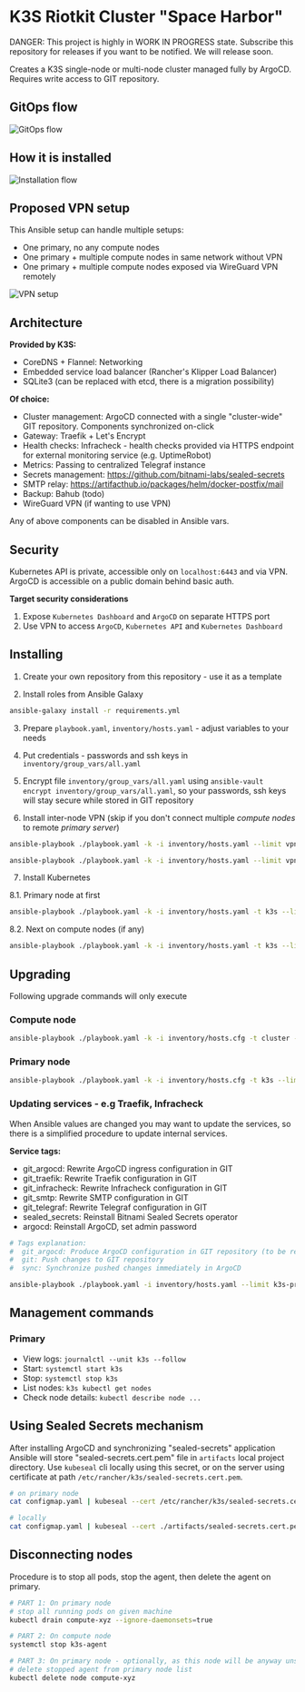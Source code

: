 K3S Riotkit Cluster "Space Harbor"
==================================

DANGER: This project is highly in WORK IN PROGRESS state. Subscribe this repository for releases if you want to be notified. We will release soon.

Creates a K3S single-node or multi-node cluster managed fully by ArgoCD.
Requires write access to GIT repository.

GitOps flow
-----------

![GitOps flow](./docs/git-flow.png)

How it is installed
-------------------

![Installation flow](./docs/ansible-steps.svg)

Proposed VPN setup
------------------

This Ansible setup can handle multiple setups:
- One primary, no any compute nodes
- One primary + multiple compute nodes in same network without VPN
- One primary + multiple compute nodes exposed via WireGuard VPN remotely

![VPN setup](./docs/nodes.svg)

Architecture
------------

**Provided by K3S:**
- CoreDNS + Flannel: Networking
- Embedded service load balancer (Rancher's Klipper Load Balancer)
- SQLite3 (can be replaced with etcd, there is a migration possibility)

**Of choice:**
- Cluster management: ArgoCD connected with a single "cluster-wide" GIT repository. Components synchronized on-click
- Gateway: Traefik + Let's Encrypt
- Health checks: Infracheck - health checks provided via HTTPS endpoint for external monitoring service (e.g. UptimeRobot)
- Metrics: Passing to centralized Telegraf instance
- Secrets management: https://github.com/bitnami-labs/sealed-secrets
- SMTP relay: https://artifacthub.io/packages/helm/docker-postfix/mail
- Backup: Bahub (todo)
- WireGuard VPN (if wanting to use VPN)

Any of above components can be disabled in Ansible vars.

Security
--------

Kubernetes API is private, accessible only on `localhost:6443` and via VPN. ArgoCD is accessible on a public domain behind basic auth.

**Target security considerations**

1. Expose `Kubernetes Dashboard` and `ArgoCD` on separate HTTPS port
2. Use VPN to access `ArgoCD`, `Kubernetes API` and `Kubernetes Dashboard`

Installing 
----------

1. Create your own repository from this repository - use it as a template

2. Install roles from Ansible Galaxy

```bash
ansible-galaxy install -r requirements.yml
```

3. Prepare `playbook.yaml`, `inventory/hosts.yaml` - adjust variables to your needs

4. Put credentials - passwords and ssh keys in `inventory/group_vars/all.yaml`

5. Encrypt file `inventory/group_vars/all.yaml` using `ansible-vault encrypt inventory/group_vars/all.yaml`, so your passwords, ssh keys will stay secure while stored in GIT repository

6. Install inter-node VPN (skip if you don't connect multiple _compute nodes_ to remote _primary server_)

```bash
ansible-playbook ./playbook.yaml -k -i inventory/hosts.yaml --limit vpn
```

```bash
ansible-playbook ./playbook.yaml -k -i inventory/hosts.yaml --limit vpn-administrative
```

7. Install Kubernetes

8.1. Primary node at first

```bash
ansible-playbook ./playbook.yaml -k -i inventory/hosts.yaml -t k3s --limit k3s-primary
```

8.2. Next on compute nodes (if any)

```bash
ansible-playbook ./playbook.yaml -k -i inventory/hosts.yaml -t k3s --limit k3s-node
```


Upgrading
---------

Following upgrade commands will only execute 

### Compute node

```bash
ansible-playbook ./playbook.yaml -k -i inventory/hosts.cfg -t cluster --limit k3s-node -e force_k3s_upgrade=true
```

### Primary node

```bash
ansible-playbook ./playbook.yaml -k -i inventory/hosts.cfg -t k3s --limit k3s-primary -e force_k3s_upgrade=true
```

### Updating services - e.g Traefik, Infracheck

When Ansible values are changed you may want to update the services, so there is a simplified procedure to update internal services.

**Service tags:**
- git_argocd: Rewrite ArgoCD ingress configuration in GIT
- git_traefik: Rewrite Traefik configuration in GIT
- git_infracheck: Rewrite Infracheck configuration in GIT
- git_smtp: Rewrite SMTP configuration in GIT
- git_telegraf: Rewrite Telegraf configuration in GIT
- sealed_secrets: Reinstall Bitnami Sealed Secrets operator
- argocd: Reinstall ArgoCD, set admin password

```bash
# Tags explanation:
#  git_argocd: Produce ArgoCD configuration in GIT repository (to be replaced with other app e.g. git_traefik). Requires "git" tag.
#  git: Push changes to GIT repository
#  sync: Synchronize pushed changes immediately in ArgoCD

ansible-playbook ./playbook.yaml -i inventory/hosts.yaml --limit k3s-primary -t git_argocd,git,sync
```

Management commands
-------------------

### Primary

- View logs: `journalctl --unit k3s --follow`
- Start: `systemctl start k3s`
- Stop: `systemctl stop k3s`
- List nodes: `k3s kubectl get nodes`
- Check node details: `kubectl describe node ...`

Using Sealed Secrets mechanism
------------------------------

After installing ArgoCD and synchronizing "sealed-secrets" application Ansible will store "sealed-secrets.cert.pem" file in `artifacts` local project directory.
Use `kubeseal` cli locally using this secret, or on the server using certificate at path `/etc/rancher/k3s/sealed-secrets.cert.pem`.

```bash
# on primary node
cat configmap.yaml | kubeseal --cert /etc/rancher/k3s/sealed-secrets.cert.pem

# locally
cat configmap.yaml | kubeseal --cert ./artifacts/sealed-secrets.cert.pem
```

Disconnecting nodes
-------------------

Procedure is to stop all pods, stop the agent, then delete the agent on primary.

```bash
# PART 1: On primary node
# stop all running pods on given machine
kubectl drain compute-xyz --ignore-daemonsets=true

# PART 2: On compute node
systemctl stop k3s-agent

# PART 3: On primary node - optionally, as this node will be anyway unschedulable 
# delete stopped agent from primary node list
kubectl delete node compute-xyz
```

